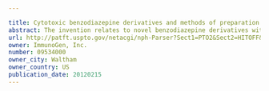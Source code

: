 ```yaml
---

title: Cytotoxic benzodiazepine derivatives and methods of preparation
abstract: The invention relates to novel benzodiazepine derivatives with antiproliferative activity and more specifically to novel benzodiazepine compounds, such as those in formulas (V)-(VII). The invention also provides conjugates of the benzodiazepine compounds linked to a cell-binding agent. The invention further provides compositions and methods useful for inhibiting abnormal cell growth or treating a proliferative disorder in a mammal using the compounds or conjugates of the invention. The present invention is further directed to methods of preparing a conjugate of a cell-binding agent and a cytotoxic compound. The methods comprise the use of an imine reactive compound to enable efficient conjugations of cytotoxic compounds with cell binding agents.
url: http://patft.uspto.gov/netacgi/nph-Parser?Sect1=PTO2&Sect2=HITOFF&p=1&u=%2Fnetahtml%2FPTO%2Fsearch-adv.htm&r=1&f=G&l=50&d=PALL&S1=09534000&OS=09534000&RS=09534000
owner: ImmunoGen, Inc.
number: 09534000
owner_city: Waltham
owner_country: US
publication_date: 20120215
---
```

